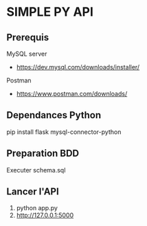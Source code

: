 # SIMPLE PY API

## Prerequis

MySQL server

- https://dev.mysql.com/downloads/installer/

Postman

- https://www.postman.com/downloads/

## Dependances Python

pip install flask mysql-connector-python

## Preparation BDD

Executer schema.sql

## Lancer l'API
1) python app.py
2) http://127.0.0.1:5000



